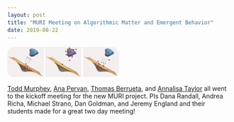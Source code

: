 ```yaml
---
layout: post
title: "MURI Meeting on Algorithmic Matter and Emergent Behavior"
date: 2019-08-22
---
```


<img style="border-radius:15px; width:50%" src="/images/AlgMatter.png"
alt="Ana and Thomas on the student panel" title="Ana and Thomas on the student panel">

[Todd Murphey](https://murpheylab.github.io/people/toddmurphey), [Ana Pervan](https://murpheylab.github.io/people/anapervan), [Thomas Berrueta](https://murpheylab.github.io/people/thomasberrueta), and [Annalisa Taylor](https://murpheylab.github.io/people/annalisataylor) all went to the kickoff meeting for the new MURI project.  PIs Dana Randall, Andrea Richa, Michael Strano, Dan Goldman, and Jeremy England and their students made for a great two day meeting!
